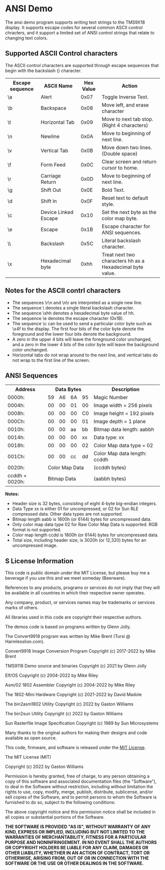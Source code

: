 # ANSI Demo

The ansi demo program supports writing text strings to the TMS9X18 display. It supports escape codes for 
several common ASCII control chracters, and it support a limited set of ANSI control strings that relate to 
changing text colors.

## Supported ASCII Control characters
The ASCII control characters are supported through escape sequences that begin with the backslash (\) character.
<table>
<tr><th>Escape sequence</th><th>ASCII Name</th><th>Hex Value</th><th>Action</th></tr>
<tr><td>\a</td><td>Alert</td><td>0x07</td><td>Toggle Inverse Text.</td></tr>
<tr><td>\b</td><td>Backspace</td><td>0x08</td><td>Move left, and erase character</td></tr>
<tr><td>\t</td><td>Horizontal Tab</td><td>0x09</td><td>Move to next tab stop. (Right 4 characters)</td></tr>
<tr><td>\n</td><td>Newline</td><td>0x0A</td><td>Move to beginning of next line.</td></tr>
<tr><td>\v</td><td>Vertical Tab</td><td>0x0B</td><td>Move down two lines. (Double space)</td></tr>
<tr><td>\f</td><td>Form Feed</td><td>0x0C</td><td>Clear screen and return cursor to home.</td></tr>
<tr><td>\r</td><td>Carriage Return</td><td>0x0D</td><td>Move to beginning of next line.</td></tr>
<tr><td>\g</td><td>Shift Out</td><td>0x0E</td><td>Bold Text.</td></tr>
<tr><td>\d</td><td>Shift In</td><td>0x0F</td><td>Reset text to default style.</td></tr>
<tr><td>\c</td><td>Device Linked Escape</td><td>0x10</td><td>Set the next byte as the color map byte.</td></tr>
<tr><td>\e</td><td>Escape</td><td>0x1B</td><td>Escape character for ANSI sequences.</td></tr>
<tr><td>\\</td><td>Backslash</td><td>0x5C</td><td>Literal backslash character.</td></tr>
<tr><td>\x</td><td>Hexadecimal byte</td><td>0xhh</td><td>Treat next two characters hh as a Hexadecimal byte value.</td></tr>
</table>
  
## Notes for the ASCII contrl characters
- The sequences \r\n and \n\r are interpreted as a single new line.  
- The sequence \\ denotes a single literal backslash character.
- The sequence \xhh denotes a hexadecimal byte value of hh.
- The sequence \e denotes the escape character (0x1B).
- The sequence \c can be used to send a particular color byte such as \x4f to the display. The first
four bits of the color byte denote the foreground and the lower four bits denote the background.
- A zero in the upper 4 bits will leave the foreground color unchanged, and a zero in the lower 4 bits of the color byte will leave the background color unchanged.
- Horizontal tabs do not wrap around to the next line, and vertical tabs do not wrap to the first line of the screen.

## ANSI Sequences

<table>
<tr><th>Address</th><th colspan="4">Data Bytes</th><th>Description</th></tr>
<tr><td>0000h:</td><td>59</td><td>A6</td><td>6A</td><td>95</td><td>Magic Number</td></tr>
<tr><td>0004h:</td><td>00</td><td>00</td><td>01</td><td>00</td><td>Image width = 256 pixels</td></tr>
<tr><td>0008h:</td><td>00</td><td>00</td><td>00</td><td>C0</td><td>Image height = 192 pixels</td></tr>
<tr><td>000Ch:</td><td>00</td><td>00</td><td>00</td><td>01</td><td>Image depth = 1 plane</td></tr>
<tr><td>0010h:</td><td>00</td><td>00</td><td>aa</td><td>bb</td><td>Bitmap data length: aabbh</td></tr>
<tr><td>0014h:</td><td>00</td><td>00</td><td>00</td><td>xx</td><td>Data type: xx</td></tr>
<tr><td>0018h:</td><td>00</td><td>00</td><td>00</td><td>02</td><td>Color Map data type = 02</td></tr>
<tr><td>001Ch:</td><td>00</td><td>00</td><td>cc</td><td>dd</td><td>Color Map data length: ccddh</td></tr>
<tr><td>0020h:</td><td colspan="4"> Color Map Data</td><td>(ccddh bytes)</td></tr>
<tr><td>ccddh + 0020h:</td><td colspan="4"> Bitmap Data</td><td>(aabbh bytes)</td></tr>
</table>

**Notes:**
- Header size is 32 bytes, consisting of eight 4-byte big-endian integers.
- Data Type xx is either 01 for uncompressed, or 02 for Sun RLE compressed data. Other data types are not supported.
- Bitmap length aabb is 1800h (or 6144) bytes for uncompressed data.
- Only color map data type 02 for Raw Color Map Data is supported. RGB format is not supported.
- Color map length ccdd is 1800h (or 6144) bytes for uncompressed data.
- Total size, including header size, is 3020h (or 12,320) bytes for an uncompressed image.

S
License Information
-------------------
  
  This code is public domain under the MIT License, but please buy me a beverage
  if you use this and we meet someday (Beerware).
  
  References to any products, programs or services do not imply
  that they will be available in all countries in which their respective owner operates.
  
  Any company, product, or services names may be trademarks or services marks of others.
  
  All libraries used in this code are copyright their respective authors.
  
  The demos code is based on programs written by Glenn Jolly.
  
  The Convert9918 program was written by Mike Brent (Tursi @ Harmlesslion.com).
  
  Convert9918 Image Conversion Program
  Copyright (c) 2017-2022 by Mike Brent
  
  TMS9118 Demo source and binaries
  Copyright (c) 2021 by Glenn Jolly
  
  Elf/OS 
  Copyright (c) 2004-2022 by Mike Riley
  
  Asm/02 1802 Assembler
  Copyright (c) 2004-2022 by Mike Riley
  
  The 1802-Mini Hardware
  Copyright (c) 2021-2022 by David Madole
  
  The bin2asm1802 Utility
  Copyright (c) 2022 by Gaston Williams
  
  The bin2sun Utility
  Copyright (c) 2022 by Gaston Williams
  
  Sun Rasterfile Image Specification
  Copyright (c) 1989 by Sun Microsystems
  
  Many thanks to the original authors for making their designs and code available as open source.
   
  This code, firmware, and software is released under the [MIT License](http://opensource.org/licenses/MIT).
  
  The MIT License (MIT)
  
  Copyright (c) 2022 by Gaston Williams
  
  Permission is hereby granted, free of charge, to any person obtaining a copy
  of this software and associated documentation files (the "Software"), to deal
  in the Software without restriction, including without limitation the rights
  to use, copy, modify, merge, publish, distribute, sublicense, and/or sell
  copies of the Software, and to permit persons to whom the Software is
  furnished to do so, subject to the following conditions:
  
  The above copyright notice and this permission notice shall be included in all
  copies or substantial portions of the Software.
  
  **THE SOFTWARE IS PROVIDED "AS IS", WITHOUT WARRANTY OF ANY KIND, EXPRESS OR IMPLIED, INCLUDING BUT NOT LIMITED TO THE WARRANTIES OF MERCHANTABILITY,
  FITNESS FOR A PARTICULAR PURPOSE AND NONINFRINGEMENT. IN NO EVENT SHALL THE
  AUTHORS OR COPYRIGHT HOLDERS BE LIABLE FOR ANY CLAIM, DAMAGES OR OTHER
  LIABILITY, WHETHER IN AN ACTION OF CONTRACT, TORT OR OTHERWISE, ARISING FROM, OUT OF OR IN CONNECTION WITH THE SOFTWARE OR THE USE OR OTHER DEALINGS IN THE
  SOFTWARE.**
